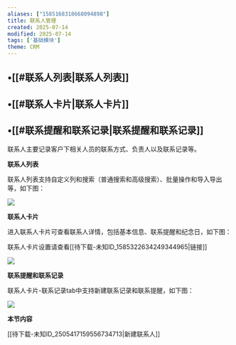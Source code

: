 ```yaml
---
aliases: ["1585168318668094898"]
title: 联系人管理
created: 2025-07-14
modified: 2025-07-14
tags: ['基础模块']
theme: CRM
---
```


## •[[#联系人列表|联系人列表]]

## •[[#联系人卡片|联系人卡片]]

## •[[#联系提醒和联系记录|联系提醒和联系记录]]

联系人主要记录客户下相关人员的联系方式、负责人以及联系记录等。

**联系人列表**

联系人列表支持自定义列和搜索（普通搜索和高级搜索）、批量操作和导入导出等，如下图：

![](https://myhelpdoc.oss-cn-heyuan.aliyuncs.com/mdimages/5017be44e605e44595a0c4e5f42720c2.jpg)

**联系人卡片**

进入联系人卡片可查看联系人详情，包括基本信息、联系提醒和纪念日，如下图：

联系人卡片设置请查看[[待下载-未知ID_1585322634249344965|链接]]

![](https://myhelpdoc.oss-cn-heyuan.aliyuncs.com/mdimages/27aea4b5735b933380322a7826b9de39.jpg)

**联系提醒和联系记录**

联系人卡片-联系记录tab中支持新建联系记录和联系提醒，如下图：

![](https://myhelpdoc.oss-cn-heyuan.aliyuncs.com/mdimages/f459082e3463eeba81385cbb49d03247.jpg)

**本节内容**

[[待下载-未知ID_2505417159556734713|新建联系人]]

